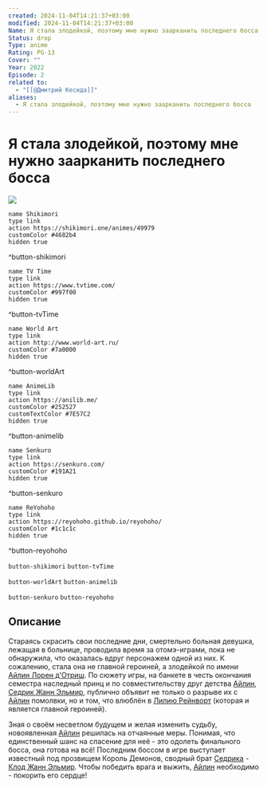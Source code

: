 ```yaml
---
created: 2024-11-04T14:21:37+03:00
modified: 2024-11-04T14:21:37+03:00
Name: Я стала злодейкой, поэтому мне нужно заарканить последнего босса
Status: drop
Type: anime
Rating: PG-13
Cover: ""
Year: 2022
Episode: 2
related to:
  - "[[@Дмитрий Кесида]]"
aliases:
  - Я стала злодейкой, поэтому мне нужно заарканить последнего босса
---
```


# Я стала злодейкой, поэтому мне нужно заарканить последнего босса

![](https://nyaa.shikimori.one/uploads/poster/animes/49979/f48e4f0306aa1c5905a3190082267918.jpeg)

```button
name Shikimori
type link
action https://shikimori.one/animes/49979
customColor #4682b4
hidden true
```
^button-shikimori

```button
name TV Time
type link
action https://www.tvtime.com/
customColor #997f00
hidden true
```
^button-tvTime

```button
name World Art
type link
action http://www.world-art.ru/
customColor #7a0000
hidden true
```
^button-worldArt

```button
name AnimeLib
type link
action https://anilib.me/
customColor #252527
customTextColor #7E57C2
hidden true
```
^button-animelib

```button
name Senkuro
type link
action https://senkuro.com/
customColor #191A21
hidden true
```
^button-senkuro

```button
name ReYohoho
type link
action https://reyohoho.github.io/reyohoho/
customColor #1c1c1c
hidden true
```
^button-reyohoho

`button-shikimori` `button-tvTime`

`button-worldArt` `button-animelib`

`button-senkuro` `button-reyohoho`

## Описание

Стараясь скрасить свои последние дни, смертельно больная девушка, лежащая в больнице, проводила время за отомэ-играми, пока не обнаружила, что оказалась вдруг персонажем одной из них. К сожалению, стала она не главной героиней, а злодейкой по имени [Айлин Лорен д'Отриш](https://shikimori.one/characters/175990-aileen-lauren-dautriche). По сюжету игры, на банкете в честь окончания семестра наследный принц и по совместительству друг детства [Айлин](https://shikimori.one/characters/175990-aileen-lauren-dautriche), [Седрик Жанн Эльмир](https://shikimori.one/characters/207420-cedric-jeanne-elmir), публично объявит не только о разрыве их с [Айлин](https://shikimori.one/characters/175990-aileen-lauren-dautriche) помолвки, но и том, что влюблён в [Лилию Рейнворт](https://shikimori.one/characters/214746-lilia-rainworth) (которая и является главной героиней).

Зная о своём несветлом будущем и желая изменить судьбу, новоявленная [Айлин](https://shikimori.one/characters/175990-aileen-lauren-dautriche) решилась на отчаянные меры. Понимая, что единственный шанс на спасение для неё - это одолеть финального босса, она готова на всё! Последним боссом в игре выступает известный под прозвищем Король Демонов, сводный брат [Седрика](https://shikimori.one/characters/207420-cedric-jeanne-elmir) - [Клод Жанн Эльмир](https://shikimori.one/characters/175991-claude-jeanne-elmir). Чтобы победить врага и выжить, [Айлин](https://shikimori.one/characters/175990-aileen-lauren-dautriche) необходимо - покорить его сердце!
